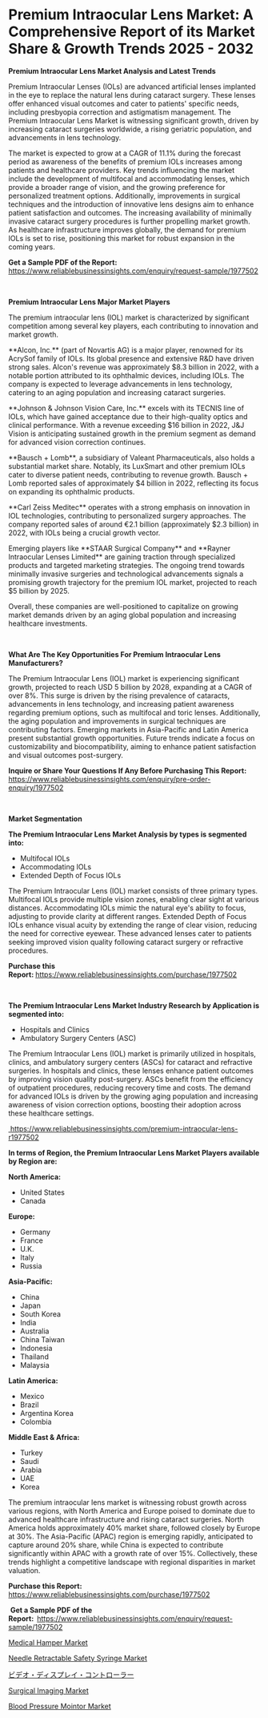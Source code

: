 <p><h1>Premium Intraocular Lens Market: A Comprehensive Report of its Market Share & Growth Trends 2025 - 2032</h1></p><p><strong>Premium Intraocular Lens Market Analysis and Latest Trends</strong></p>
<p><p>Premium Intraocular Lenses (IOLs) are advanced artificial lenses implanted in the eye to replace the natural lens during cataract surgery. These lenses offer enhanced visual outcomes and cater to patients' specific needs, including presbyopia correction and astigmatism management. The Premium Intraocular Lens Market is witnessing significant growth, driven by increasing cataract surgeries worldwide, a rising geriatric population, and advancements in lens technology. </p><p>The market is expected to grow at a CAGR of 11.1% during the forecast period as awareness of the benefits of premium IOLs increases among patients and healthcare providers. Key trends influencing the market include the development of multifocal and accommodating lenses, which provide a broader range of vision, and the growing preference for personalized treatment options. Additionally, improvements in surgical techniques and the introduction of innovative lens designs aim to enhance patient satisfaction and outcomes. The increasing availability of minimally invasive cataract surgery procedures is further propelling market growth. As healthcare infrastructure improves globally, the demand for premium IOLs is set to rise, positioning this market for robust expansion in the coming years.</p></p>
<p><strong>Get a Sample PDF of the Report:&nbsp;</strong> <a href="https://www.reliablebusinessinsights.com/enquiry/request-sample/1977502?utm_campaign=101&utm_medium=2&utm_source=Github&utm_content=ia&utm_term=04032025&utm_id=premium-intraocular-lens">https://www.reliablebusinessinsights.com/enquiry/request-sample/1977502</a></p>
<p>&nbsp;</p>
<p><strong>Premium Intraocular Lens Major Market Players</strong></p>
<p><p>The premium intraocular lens (IOL) market is characterized by significant competition among several key players, each contributing to innovation and market growth. </p><p>**Alcon, Inc.** (part of Novartis AG) is a major player, renowned for its AcrySof family of IOLs. Its global presence and extensive R&D have driven strong sales. Alcon's revenue was approximately $8.3 billion in 2022, with a notable portion attributed to its ophthalmic devices, including IOLs. The company is expected to leverage advancements in lens technology, catering to an aging population and increasing cataract surgeries.</p><p>**Johnson & Johnson Vision Care, Inc.** excels with its TECNIS line of IOLs, which have gained acceptance due to their high-quality optics and clinical performance. With a revenue exceeding $16 billion in 2022, J&J Vision is anticipating sustained growth in the premium segment as demand for advanced vision correction continues.</p><p>**Bausch + Lomb**, a subsidiary of Valeant Pharmaceuticals, also holds a substantial market share. Notably, its LuxSmart and other premium IOLs cater to diverse patient needs, contributing to revenue growth. Bausch + Lomb reported sales of approximately $4 billion in 2022, reflecting its focus on expanding its ophthalmic products.</p><p>**Carl Zeiss Meditec** operates with a strong emphasis on innovation in IOL technologies, contributing to personalized surgery approaches. The company reported sales of around €2.1 billion (approximately $2.3 billion) in 2022, with IOLs being a crucial growth vector.</p><p>Emerging players like **STAAR Surgical Company** and **Rayner Intraocular Lenses Limited** are gaining traction through specialized products and targeted marketing strategies. The ongoing trend towards minimally invasive surgeries and technological advancements signals a promising growth trajectory for the premium IOL market, projected to reach $5 billion by 2025.</p><p>Overall, these companies are well-positioned to capitalize on growing market demands driven by an aging global population and increasing healthcare investments.</p></p>
<p>&nbsp;</p>
<p><strong>What Are The Key Opportunities For Premium Intraocular Lens Manufacturers?</strong></p>
<p><p>The Premium Intraocular Lens (IOL) market is experiencing significant growth, projected to reach USD 5 billion by 2028, expanding at a CAGR of over 8%. This surge is driven by the rising prevalence of cataracts, advancements in lens technology, and increasing patient awareness regarding premium options, such as multifocal and toric lenses. Additionally, the aging population and improvements in surgical techniques are contributing factors. Emerging markets in Asia-Pacific and Latin America present substantial growth opportunities. Future trends indicate a focus on customizability and biocompatibility, aiming to enhance patient satisfaction and visual outcomes post-surgery.</p></p>
<p><strong>Inquire or Share Your Questions If Any Before Purchasing This Report:</strong> <a href="https://www.reliablebusinessinsights.com/enquiry/pre-order-enquiry/1977502?utm_campaign=101&utm_medium=2&utm_source=Github&utm_content=ia&utm_term=04032025&utm_id=premium-intraocular-lens">https://www.reliablebusinessinsights.com/enquiry/pre-order-enquiry/1977502</a></p>
<p>&nbsp;</p>
<p><strong>Market Segmentation</strong></p>
<p><strong>The Premium Intraocular Lens Market Analysis by types is segmented into:</strong></p>
<p><ul><li>Multifocal IOLs</li><li>Accommodating IOLs</li><li>Extended Depth of Focus IOLs</li></ul></p>
<p><p>The Premium Intraocular Lens (IOL) market consists of three primary types. Multifocal IOLs provide multiple vision zones, enabling clear sight at various distances. Accommodating IOLs mimic the natural eye's ability to focus, adjusting to provide clarity at different ranges. Extended Depth of Focus IOLs enhance visual acuity by extending the range of clear vision, reducing the need for corrective eyewear. These advanced lenses cater to patients seeking improved vision quality following cataract surgery or refractive procedures.</p></p>
<p><strong>Purchase this Report:&nbsp;</strong><a href="https://www.reliablebusinessinsights.com/purchase/1977502?utm_campaign=101&utm_medium=2&utm_source=Github&utm_content=ia&utm_term=04032025&utm_id=premium-intraocular-lens">https://www.reliablebusinessinsights.com/purchase/1977502</a></p>
<p>&nbsp;</p>
<p><strong>The Premium Intraocular Lens Market Industry Research by Application is segmented into:</strong></p>
<p><ul><li>Hospitals and Clinics</li><li>Ambulatory Surgery Centers (ASC)</li></ul></p>
<p><p>The Premium Intraocular Lens (IOL) market is primarily utilized in hospitals, clinics, and ambulatory surgery centers (ASCs) for cataract and refractive surgeries. In hospitals and clinics, these lenses enhance patient outcomes by improving vision quality post-surgery. ASCs benefit from the efficiency of outpatient procedures, reducing recovery time and costs. The demand for advanced IOLs is driven by the growing aging population and increasing awareness of vision correction options, boosting their adoption across these healthcare settings.</p></p>
<p><a href="https://www.reliablebusinessinsights.com/premium-intraocular-lens-r1977502?utm_campaign=101&utm_medium=2&utm_source=Github&utm_content=ia&utm_term=04032025&utm_id=premium-intraocular-lens">&nbsp;https://www.reliablebusinessinsights.com/premium-intraocular-lens-r1977502</a></p>
<p><strong>In terms of Region, the Premium Intraocular Lens Market Players available by Region are:</strong></p>
<p>
    <p> <strong> North America: </strong>
        <ul>
            <li>United States</li>
            <li>Canada</li>
        </ul>
        </p> 
    <p> <strong> Europe: </strong>
        <ul>
            <li>Germany</li>
            <li>France</li>
            <li>U.K.</li>
            <li>Italy</li>
            <li>Russia</li>
        </ul>
        </p> 
    <p> <strong> Asia-Pacific: </strong>
        <ul>
            <li>China</li>
            <li>Japan</li>
            <li>South Korea</li>
            <li>India</li>
            <li>Australia</li>
            <li>China Taiwan</li>
            <li>Indonesia</li>
            <li>Thailand</li>
            <li>Malaysia</li>
        </ul>
        </p> 
    <p> <strong> Latin America: </strong>
        <ul>
            <li>Mexico</li>
            <li>Brazil</li>
            <li>Argentina Korea</li>
            <li>Colombia</li>
        </ul>
        </p> 
    <p> <strong> Middle East & Africa: </strong>
        <ul>
            <li>Turkey</li>
            <li>Saudi</li>
            <li>Arabia</li>
            <li>UAE</li>
            <li>Korea</li>
        </ul>
    </p>
    </p>
<p><p>The premium intraocular lens market is witnessing robust growth across various regions, with North America and Europe poised to dominate due to advanced healthcare infrastructure and rising cataract surgeries. North America holds approximately 40% market share, followed closely by Europe at 30%. The Asia-Pacific (APAC) region is emerging rapidly, anticipated to capture around 20% share, while China is expected to contribute significantly within APAC with a growth rate of over 15%. Collectively, these trends highlight a competitive landscape with regional disparities in market valuation.</p></p>
<p><strong>Purchase this Report: </strong><a href="https://www.reliablebusinessinsights.com/purchase/1977502?utm_campaign=101&utm_medium=2&utm_source=Github&utm_content=ia&utm_term=04032025&utm_id=premium-intraocular-lens">https://www.reliablebusinessinsights.com/purchase/1977502</a></p>
<p>&nbsp;<strong>Get a Sample PDF of the Report:&nbsp;&nbsp;</strong><a href="https://www.reliablebusinessinsights.com/enquiry/request-sample/1977502?utm_campaign=101&utm_medium=2&utm_source=Github&utm_content=ia&utm_term=04032025&utm_id=premium-intraocular-lens">https://www.reliablebusinessinsights.com/enquiry/request-sample/1977502</a></p>
<p><strong></strong></p>
<p><p><a href="https://github.com/kaforarvero/Market-Research-Report-List-1/blob/main/medical-hamper-market.md?utm_campaign=101&utm_medium=2&utm_source=Github&utm_content=ia&utm_term=04032025&utm_id=premium-intraocular-lens">Medical Hamper Market</a></p><p><a href="https://github.com/narhaltiagu8/Market-Research-Report-List-1/blob/main/needle-retractable-safety-syringe-market.md?utm_campaign=101&utm_medium=2&utm_source=Github&utm_content=ia&utm_term=04032025&utm_id=premium-intraocular-lens">Needle Retractable Safety Syringe Market</a></p><p><a href="https://github.com/lababdou/Market-Research-Report-List-6/blob/main/255831041198.md?utm_campaign=101&utm_medium=2&utm_source=Github&utm_content=ia&utm_term=04032025&utm_id=premium-intraocular-lens">ビデオ・ディスプレイ・コントローラー</a></p><p><a href="https://github.com/variothonia/Market-Research-Report-List-1/blob/main/surgical-imaging-market.md?utm_campaign=101&utm_medium=2&utm_source=Github&utm_content=ia&utm_term=04032025&utm_id=premium-intraocular-lens">Surgical Imaging Market</a></p><p><a href="https://github.com/berkemiars2j/Market-Research-Report-List-1/blob/main/blood-pressure-mointor-market.md?utm_campaign=101&utm_medium=2&utm_source=Github&utm_content=ia&utm_term=04032025&utm_id=premium-intraocular-lens">Blood Pressure Mointor Market</a></p></p>